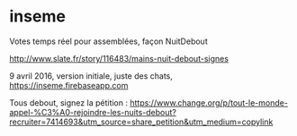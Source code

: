 # inseme
Votes temps réel pour assemblées, façon NuitDebout

http://www.slate.fr/story/116483/mains-nuit-debout-signes

9 avril 2016, version initiale, juste des chats, https://inseme.firebaseapp.com

Tous debout, signez la pétition : https://www.change.org/p/tout-le-monde-appel-%C3%A0-rejoindre-les-nuits-debout?recruiter=7414693&utm_source=share_petition&utm_medium=copylink